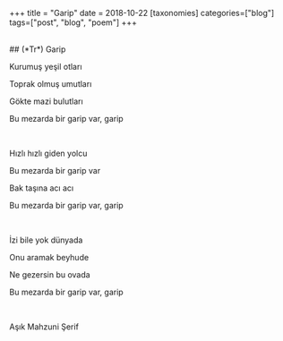 +++
title = "Garip"
date = 2018-10-22
[taxonomies]
categories=["blog"]
tags=["post", "blog", "poem"]
+++

<br>
## (*Tr*) Garip

Kurumuş yeşil otları

Toprak olmuş umutları

Gökte mazi bulutları

Bu mezarda bir garip var, garip

<br>

Hızlı hızlı giden yolcu

Bu mezarda bir garip var

Bak taşına acı acı

Bu mezarda bir garip var, garip

<br>

İzi bile yok dünyada

Onu aramak beyhude

Ne gezersin bu ovada

Bu mezarda bir garip var, garip

<br>

Aşık Mahzuni Şerif